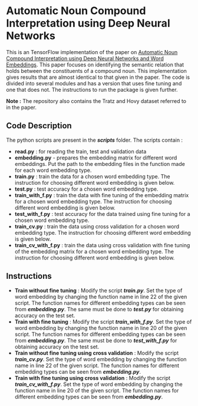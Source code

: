 # Automatic Noun Compound Interpretation using Deep Neural Networks
This is an TensorFlow implementation of the paper on [Automatic Noun Compound Interpretation using
Deep Neural Networks and Word Embeddings](http://www.sfs.uni-tuebingen.de/~cdima/papers/IWCS201522.pdf).
This paper focuses on identifying the semantic relation that holds between the constituents of a compound noun. This implementation gives results that are almost identical to that given in the paper. The code is divided into several modules and has a version that uses fine tuning and one that does not. The instructions to run the package is given further.

**Note :** The repository also contains the Tratz and Hovy dataset referred to in the paper.

## Code Description
The python scripts are present in the ***scripts*** folder. The scripts contain :

- **read.py** : for reading the train, test and validation data
- **embedding.py** - prepares the embedding matrix for different word embeddings. Put the path to the embedding files in the function made for each word embedding type.
- **train.py** : train the data for a chosen word embedding type. The instruction for choosing different word embedding is given below.
- **test.py** : test accuracy for a chosen word embedding type.
- **train_with_f.py** : train the data with fine tuning of the embedding matrix for a chosen word embedding type. The instruction for choosing different word embedding is given below. 
- **test_with_f.py** : test accuracy for the data trained using fine tuning for a chosen word embedding type.
- **train_cv.py** : train the data using cross validation for a chosen word embedding type. The instruction for choosing different word embedding is given below.
- **train_cv_with_f.py** : train the data using cross validation with fine tuning of the embedding matrix for a chosen word embedding type. The instruction for choosing different word embedding is given below.

<!--
**Note**
- Data trained using train_cv.py can be tested using test.py itself.
- Data trained using train_cv_with_f.py can be tested using test_with_f.py itself.
-->
## Instructions
- **Train without fine tuning** : Modify the script ***train.py***. Set the type of word embedding by changing the function name in line 22 of the given script. The function names for different embedding types can be seen from ***embedding.py***. The same must be done to ***test.py*** for obtaining accuracy on the test set.
- **Train with fine tuning** : Modify the script ***train_with_f.py***. Set the type of word embedding by changing the function name in line 20 of the given script. The function names for different embedding types can be seen from ***embedding.py***. The same must be done to ***test_with_f.py*** for obtaining accuracy on the test set.
- **Train without fine tuning using cross validation** : Modify the script ***train_cv.py***. Set the type of word embedding by changing the function name in line 22 of the given script. The function names for different embedding types can be seen from ***embedding.py***. <!--The same must be done to ***test.py*** for obtaining accuracy on the test set.-->
- **Train with fine tuning using cross validation** : Modify the script ***train_cv_with_f.py***. Set the type of word embedding by changing the function name in line 20 of the given script. The function names for different embedding types can be seen from ***embedding.py***. <!--The same must be done to ***test_with_f.py*** for obtaining accuracy on the test set.-->



